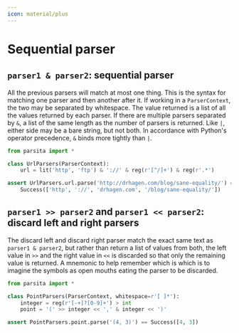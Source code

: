```yaml
---
icon: material/plus
---
```


# Sequential parser

## `parser1 & parser2`: sequential parser

All the previous parsers will match at most one thing. This is the syntax for matching one parser and then another after it. If working in a `ParserContext`, the two may be separated by whitespace. The value returned is a list of all the values returned by each parser. If there are multiple parsers separated by `&`, a list of the same length as the number of parsers is returned. Like `|`, either side may be a bare string, but not both. In accordance with Python's operator precedence, `&` binds more tightly than `|`.

```python
from parsita import *

class UrlParsers(ParserContext):
    url = lit('http', 'ftp') & '://' & reg(r'[^/]+') & reg(r'.*')

assert UrlParsers.url.parse('http://drhagen.com/blog/sane-equality/') == \
    Success(['http', '://', 'drhagen.com', '/blog/sane-equality/'])
```

## `parser1 >> parser2` and `parser1 << parser2`: discard left and right parsers

The discard left and discard right parser match the exact same text as `parser1 & parser2`, but rather than return a list of values from both, the left value in `>>` and the right value in `<<` is discarded so that only the remaining value is returned. A mnemonic to help remember which is which is to imagine the symbols as open mouths eating the parser to be discarded.

```python
from parsita import *

class PointParsers(ParserContext, whitespace=r'[ ]*'):
    integer = reg(r'[-+]?[0-9]+') > int
    point = '(' >> integer << ',' & integer << ')'

assert PointParsers.point.parse('(4, 3)') == Success([4, 3])
```
